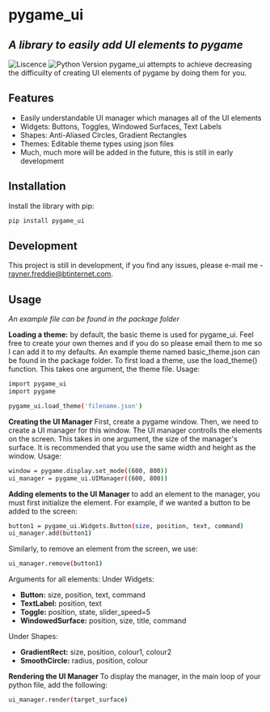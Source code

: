 # pygame_ui
## _A library to easily add UI elements to pygame_
![Liscence](https://warehouse-camo.ingress.cmh1.psfhosted.org/8bf50b0c5f81019aff2c2c589b22779c6fb149b1/68747470733a2f2f696d672e736869656c64732e696f2f707970692f6c2f707967616d652d323034382e737667) ![Python Version](https://warehouse-camo.ingress.cmh1.psfhosted.org/04739c918077558cfc75e580cead419e67d36d5f/68747470733a2f2f696d672e736869656c64732e696f2f707970692f707976657273696f6e732f707967616d652d323034382e737667)
pygame_ui attempts to achieve decreasing the difficuilty of
creating UI elements of pygame by doing them for you.

## Features

- Easily understandable UI manager which manages all of the UI elements
- Widgets: Buttons, Toggles, Windowed Surfaces, Text Labels
- Shapes: Anti-Aliased Circles, Gradient Rectangles
- Themes: Editable theme types using json files
- Much, much more will be added in the future, this is still in early development

## Installation
Install the library with pip:

```sh
pip install pygame_ui
```

## Development

This project is still in development, if you find any issues, please e-mail me - rayner.freddie@btinternet.com.

## Usage

_An example file can be found in the package folder_

**Loading a theme:**
by default, the basic theme is used for pygame_ui. Feel free to create your own themes and if you do so please email them to me so I can add it to my defaults. An example theme named basic_theme.json can be found in the package folder. To first load a theme, use the load_theme() function. This takes one argument, the theme file. Usage:
```sh
import pygame_ui
import pygame

pygame_ui.load_theme('filename.json')
```

**Creating the UI Manager**
First, create a pygame window. Then, we need to create a UI manager for this window. The UI manager controlls the elements on the screen. This takes in one argument, the size of the manager's surface. It is recommended that you use the same width and height as the window. Usage:
```sh
window = pygame.display.set_mode((600, 800))
ui_manager = pygame_ui.UIManager((600, 800))
```

**Adding elements to the UI Manager**
to add an element to the manager, you must first initialize the element. For example, if we wanted a button to be added to the screen:
```sh
button1 = pygame_ui.Widgets.Button(size, position, text, command)
ui_manager.add(button1)
```
Similarly, to remove an element from the screen, we use:
```sh
ui_manager.remove(button1)
```
Arguments for all elements:
Under Widgets:
- **Button:** size, position, text, command
- **TextLabel:** position, text
- **Toggle:** position, state, slider_speed=5
- **WindowedSurface:** position, size, title, command

Under Shapes:
- **GradientRect:** size, position, colour1, colour2
- **SmoothCircle:** radius, position, colour

**Rendering the UI Manager**
To display the manager, in the main loop of your python file, add the following:
```sh
ui_manager.render(target_surface)
```
